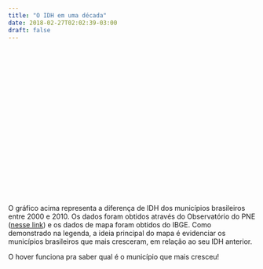 ```yaml
---
title: "O IDH em uma década"
date: 2018-02-27T02:02:39-03:00
draft: false
---
```


<meta charset="utf-8">
<style>

.cidades {
  fill: none;
  stroke: #fff;
  stroke-linejoin: round;
}

.essevege {
    margin-left:-300px;
}

</style>

<div class="essevege">
<svg width="1000" height="600"></svg>
</div>

O gráfico acima representa a diferença de IDH dos municípios brasileiros entre 2000 e 2010. Os dados foram obtidos através do Observatório do PNE ([nesse link](http://www.observatoriodopne.org.br/downloads)) e os dados de mapa foram obtidos do IBGE. Como demonstrado na legenda, a ideia principal do mapa é evidenciar os municípios brasileiros que mais cresceram, em relação ao seu IDH anterior.

O hover funciona pra saber qual é o município que mais cresceu!

<script src="https://d3js.org/d3.v4.min.js"></script>
<script src="https://d3js.org/d3-scale-chromatic.v1.min.js"></script>
<script src="https://d3js.org/topojson.v2.min.js"></script>
<script src="legenda-d3-cor.js"></script>
<!-- <script>

var svg = d3.select("svg"),
    width = +svg.attr("width"),
    height = +svg.attr("height");

var path = d3.geoPath();

// a escala de cores
var color = d3.scaleThreshold().domain([0, 0.05, 0.10, 0.15, 0.20, 0.25, 0.30, 0.35]).range(d3.schemeReds[8]);

// função aux definida em legenda-d3-cor.js
desenhaLegenda(0, 0.4, color, "Diferença do IDH entre 2000 e 2010");

d3.queue()
    .defer(d3.json, "geo4-municipios-e-aprendizado-simplificado.json")
    .await(ready);

function ready(error, dados) {
  if (error) throw error;

  var cidades = dados.features;

  svg.append("g")
      .attr("class", "cidades")
    .selectAll("path")
    .data(cidades)
    .enter()
    .append("path")
      .attr("fill", d => {let valor = d.properties["Crescimento"]; return valor === "NA" ? '#e0e0eb' : color(valor)})
      .attr("d", path)
    .append("title")
      .text(d => d.properties.Cidade + ": " + d.properties["Crescimento"]);
}

</script> -->

<!-- /////////////////////////////////////////////////////////////////////////////////////// -->
<!-- /////////////////////////////////////////////////////////////////////////////////////// -->
<!-- /////////////////////////////////////////////////////////////////////////////////////// -->
<!-- /////////////////////////////////////////////////////////////////////////////////////// -->
<!-- /////////////////////////////////////////////////////////////////////////////////////// -->

<script>

var svg = d3.select("svg"),
    width = +svg.attr("width"),
    height = +svg.attr("height");

var path = d3.geoPath();

// a escala de cores
var color = d3.scaleThreshold().domain([0, 0.05, 0.10, 0.15, 0.20, 0.25, 0.30, 0.35]).range(d3.schemeReds[8]);

// função aux definida em legenda-d3-cor.js

ready;
d3.queue()
    .defer(d3.json, "geo4-municipios-e-aprendizado-simplificado.json")
    .await(ready);

function ready(error, dados) {
  if (error) throw error;

  var cidades = dados.features;

  svg.append("g")
      .attr("class", "cidades")
    .selectAll("path")
    .data(cidades)
    .enter()
    .append("path")
      .attr("fill", d => {let valor = d.properties["Crescimento"]; return valor === "NA" ? '#e0e0eb' : color(valor)})
      .attr("d", path)
      .on("mouseover",showTooltip)
      .on("mousemove",moveTooltip)
      .on("mouseout",hideTooltip)
      .append("title")
      .text(d => d.properties.Cidade + ": " + d.properties["Crescimento"])

    desenhaLegenda(0, 0.4, color, "Diferença do IDH entre 2000 e 2010");
}

// ZOOM

//create zoom handler
var zoom_handler = d3.zoom()
    .on("zoom", zoom_actions);

//specify what to do when zoom event listener is triggered
function zoom_actions(){
 d3.selectAll("path").attr("transform", d3.event.transform);
}

//add zoom behaviour to the svg element
//same as svg.call(zoom_handler);
zoom_handler(svg);


// TOOLTIP

//Create a tooltip, hidden at the start
var tooltip = d3.select("body").append("div").attr("class","tooltip");
//Position of the tooltip relative to the cursor
var tooltipOffset = {x: 5, y: -25};

function showTooltip(d) {
  moveTooltip();

  tooltip.style("display","block")
      .text(d.properties.Cidade + ": " + d.properties["Crescimento"] + "pts");
}

//Move the tooltip to track the mouse
function moveTooltip() {
  tooltip.style("top",(d3.event.pageY+tooltipOffset.y)+"px")
      .style("left",(d3.event.pageX+tooltipOffset.x)+"px");
}

//Create a tooltip, hidden at the start
function hideTooltip() {
  tooltip.style("display","none");
}

</script>